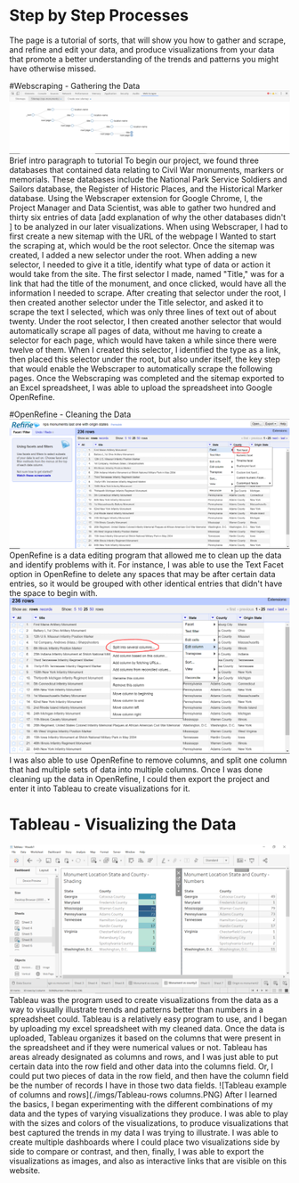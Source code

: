 # Step by Step Processes
The page is a tutorial of sorts, that will show you how to gather and scrape, and refine and edit your data, and produce visualizations from your data that promote a better understanding of the trends and patterns you might have otherwise missed.

#Webscraping - Gathering the Data
![THis is an example of a Webscraper selector graph, which shows the selectors I created and how it will automatically go to scrape the next page of data](./imgs/Webscraper.PNG)
Brief intro paragraph to tutorial
To begin our project, we found three databases that contained data relating to Civil War monuments, markers or memorials. These databases include the National Park Service Soldiers and Sailors database, the Register of Historic Places, and the Historical Marker database. Using the Webscraper extension for Google Chrome, I, the Project Manager and Data Scientist, was able to gather two hundred and thirty six entries of data [add explanation of why the other databases didn't ] to be analyzed in our later visualizations. When using Webscraper, I had to first create a new sitemap with the URL of the webpage I Wanted to start the scraping at, which would be the root selector. Once the sitemap was created, I added a new selector under the root. When adding a new selector, I needed to give it a title, identify what type of data or action it would take from the site. The first selector I made, named "Title," was for a link that had the title of the monument, and once clicked, would have all the information I needed to scrape. After creating that selector under the root, I then created another selector under the Title selector, and asked it to scrape the text I selected, which was only three lines of text out of about twenty. Under the root selector, I then created another selector that would automatically scrape all pages of data, without me having to create a selector for each page, which would have taken a while since there were twelve of them. When I created this selector, I identified the type as a link, then placed this selector under the root, but also under itself, the key step that would enable the Webscraper to automatically scrape the following pages. Once the Webscraping was completed and the sitemap exported to an Excel spreadsheet, I was able to upload the spreadsheet into Google OpenRefine.

#OpenRefine - Cleaning the Data
![An example of using the text facet to edit the data and remove things like extra spaces from the ends of some words](./imgs/Openrefine-showing-text-facet.PNG)
OpenRefine is a data editing program that allowed me to clean up the data and identify problems with it. For instance, I was able to use the Text Facet option in OpenRefine to delete any spaces that may be after certain data entries, so it would be grouped with other identical entries that didn't have the space to begin with.
![Splitting the data into multiple columns](./imgs/Openrefine-showing-columns.PNG)
I was also able to use OpenRefine to remove columns, and split one column that had multiple sets of data into multiple columns. Once I was done cleaning up the data in OpenRefine, I could then export the project and enter it into Tableau to create visualizations for it.

# Tableau - Visualizing the Data
![Tableau dashboard](./imgs/Tableau-dashboard.PNG)
Tableau was the program used to create visualizations from the data as a way to visually illustrate trends and patterns better than numbers in a spreadsheet could. Tableau is a relatively easy program to use, and I began by uploading my excel spreadsheet with my cleaned data. Once the data is uploaded, Tableau organizes it based on the columns that were present in the spreadsheet and if they were numerical values or not. Tableau has areas already designated as columns and rows, and I was just able to put certain data into the row field and other data into the columns field. Or, I could put two pieces of data in the row field, and then have the column field be the number of records I have in those two data fields.
![Tableau example of columns and rows](./imgs/Tableau-rows columns.PNG)
After I learned the basics, I began experimenting with the different combinations of my data and the types of varying visualizations they produce. I was able to play with the sizes and colors of the visualizations, to produce visualizations that best captured the trends in my data I was trying to illustrate. I was able to create multiple dashboards where I could place two visualizations side by side to compare or contrast, and then, finally, I was able to export the visualizations as images, and also as interactive links that are visible on this website.
